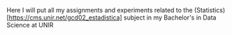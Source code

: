 Here I will put all my assignments and experiments related to the (Statistics)[https://cms.unir.net/gcd02_estadistica] subject in my Bachelor's in Data Science at UNIR
